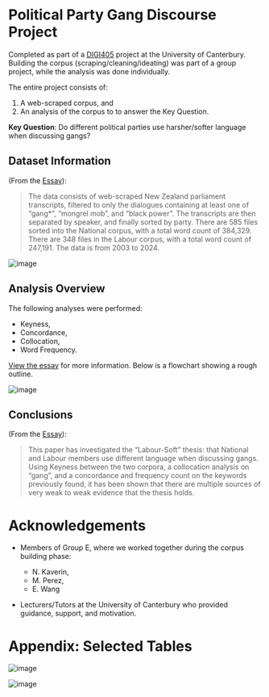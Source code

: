 # Political Party Gang Discourse Project
Completed as part of a [DIGI405](https://courseinfo.canterbury.ac.nz/GetCourseDetails.aspx?course=DIGI405) project at the University of Canterbury. Building the corpus (scraping/cleaning/ideating) was part of a group project, while the analysis was done individually.

The entire project consists of:
  1) A web-scraped corpus, and
  2) An analysis of the corpus to to answer the Key Question.

 **Key Question**: Do different political parties use harsher/softer language when discussing gangs?

## Dataset Information

(From the [Essay](https://github.com/kanewilliams/political_gang_discourse/blob/main/Corpus-Analysis-Essay_NZ-Parliament-and-Gangs.pdf)):

> The data consists of web-scraped New Zealand parliament transcripts, filtered to only the dialogues containing at least one of “gang*”, “mongrel mob”, and “black power”. The transcripts are then separated by speaker, and finally sorted by party. There are 585 files sorted into the National corpus, with a total word count of 384,329. There are 348 files in the Labour corpus, with a total word count of 247,191. The data is from 2003 to 2024.

![image](https://github.com/user-attachments/assets/13654c88-e326-4573-96d4-7057bd33792b)

## Analysis Overview

The following analyses were performed:

  - Keyness,
  - Concordance,
  - Collocation,
  - Word Frequency.

[View the essay](https://github.com/kanewilliams/political_gang_discourse/blob/main/Corpus-Analysis-Essay_NZ-Parliament-and-Gangs.pdf) for more information. Below is a flowchart showing a rough outline.

![image](https://github.com/user-attachments/assets/32213047-bdf7-4dd0-b9d8-6121831a41fb)


## Conclusions

(From the [Essay](https://github.com/kanewilliams/political_gang_discourse/blob/main/Corpus-Analysis-Essay_NZ-Parliament-and-Gangs.pdf)):

> This paper has investigated the “Labour-Soft” thesis: that National and Labour members use different language when discussing gangs. Using Keyness between the two corpora, a collocation analysis on “gang”, and a concordance and frequency count on the keywords previously found, it has been shown that there are multiple sources of very weak to weak evidence that the thesis holds.

# Acknowledgements

- Members of Group E, where we worked together during the corpus building phase:
  - N. Kaverin,
  - M. Perez,
  - E. Wang
 
- Lecturers/Tutors at the University of Canterbury who provided guidance, support, and motivation.

# Appendix: Selected Tables

![image](https://github.com/user-attachments/assets/5185b995-092a-4d46-978e-b07e6c2b739f)

![image](https://github.com/user-attachments/assets/cd932aed-ea64-47ff-958f-f67496ff71a2)

